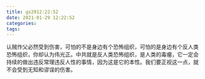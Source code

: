 ```yaml
---
title: gx2912:22:52
date: 2021-01-29 12:22:52
categories:
tags:
---
```

认贼作父必然受到伤害，可怕的不是身边有个恐怖组织，可怕的是身边有个反人类恐怖组织，你却认为伟光正。中共就是反人类恐怖组织，是人类的毒瘤，它一定会持续的做出违反常理违反人性的事情，因为这是它的本性。我们要正视这一点，就不会受到无知和谬误的伤害。
